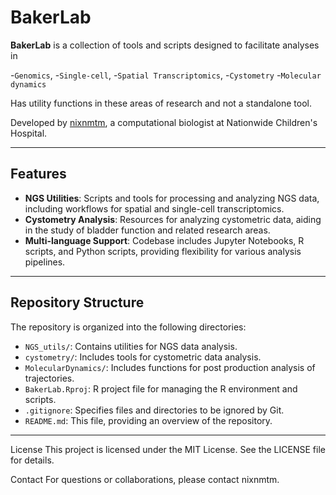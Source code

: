 # BakerLab

**BakerLab** is a collection of tools and scripts designed to facilitate analyses in 

-`Genomics`, 
-`Single-cell`, 
-`Spatial Transcriptomics`,
-`Cystometry`
-`Molecular dynamics`

Has utility functions in these areas of research and not a standalone tool.

Developed by [nixnmtm](https://github.com/nixnmtm), a computational biologist at Nationwide Children's Hospital.

---

## Features

- **NGS Utilities**: Scripts and tools for processing and analyzing NGS data, including workflows for spatial and single-cell transcriptomics.
- **Cystometry Analysis**: Resources for analyzing cystometric data, aiding in the study of bladder function and related research areas.
- **Multi-language Support**: Codebase includes Jupyter Notebooks, R scripts, and Python scripts, providing flexibility for various analysis pipelines.

---

## Repository Structure

The repository is organized into the following directories:

- `NGS_utils/`: Contains utilities for NGS data analysis.
- `cystometry/`: Includes tools for cystometric data analysis.
- `MolecularDynamics/`: Includes functions for post production analysis of trajectories.
- `BakerLab.Rproj`: R project file for managing the R environment and scripts.
- `.gitignore`: Specifies files and directories to be ignored by Git.
- `README.md`: This file, providing an overview of the repository.

---

License
This project is licensed under the MIT License. See the LICENSE file for details.

Contact
For questions or collaborations, please contact nixnmtm.

